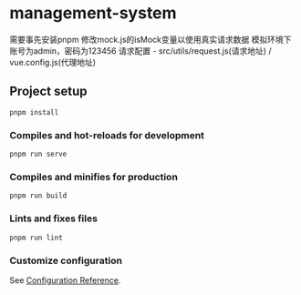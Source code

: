 # management-system
需要事先安装pnpm
修改mock.js的isMock变量以使用真实请求数据
模拟环境下账号为admin，密码为123456
请求配置 - src/utils/request.js(请求地址) / vue.config.js(代理地址)
## Project setup
```
pnpm install
```

### Compiles and hot-reloads for development
```
pnpm run serve
```

### Compiles and minifies for production
```
pnpm run build
```

### Lints and fixes files
```
pnpm run lint
```

### Customize configuration
See [Configuration Reference](https://cli.vuejs.org/config/).
